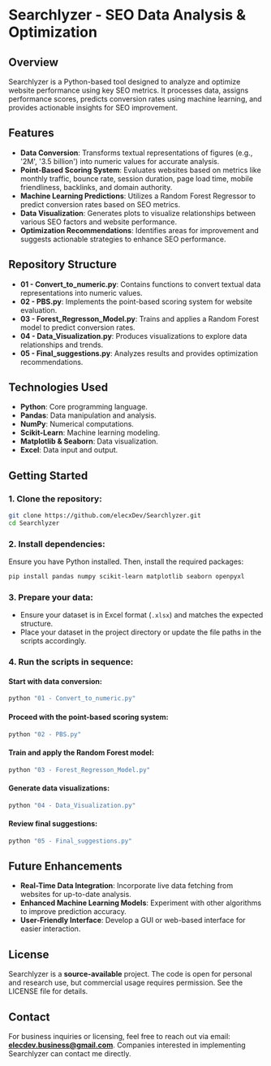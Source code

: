 # Searchlyzer - SEO Data Analysis & Optimization

## Overview
Searchlyzer is a Python-based tool designed to analyze and optimize website performance using key SEO metrics. It processes data, assigns performance scores, predicts conversion rates using machine learning, and provides actionable insights for SEO improvement.

## Features
- **Data Conversion**: Transforms textual representations of figures (e.g., '2M', '3.5 billion') into numeric values for accurate analysis.
- **Point-Based Scoring System**: Evaluates websites based on metrics like monthly traffic, bounce rate, session duration, page load time, mobile friendliness, backlinks, and domain authority.
- **Machine Learning Predictions**: Utilizes a Random Forest Regressor to predict conversion rates based on SEO metrics.
- **Data Visualization**: Generates plots to visualize relationships between various SEO factors and website performance.
- **Optimization Recommendations**: Identifies areas for improvement and suggests actionable strategies to enhance SEO performance.

## Repository Structure
- **01 - Convert_to_numeric.py**: Contains functions to convert textual data representations into numeric values.
- **02 - PBS.py**: Implements the point-based scoring system for website evaluation.
- **03 - Forest_Regresson_Model.py**: Trains and applies a Random Forest model to predict conversion rates.
- **04 - Data_Visualization.py**: Produces visualizations to explore data relationships and trends.
- **05 - Final_suggestions.py**: Analyzes results and provides optimization recommendations.

## Technologies Used
- **Python**: Core programming language.
- **Pandas**: Data manipulation and analysis.
- **NumPy**: Numerical computations.
- **Scikit-Learn**: Machine learning modeling.
- **Matplotlib & Seaborn**: Data visualization.
- **Excel**: Data input and output.

## Getting Started
### 1. Clone the repository:
```bash
git clone https://github.com/elecxDev/Searchlyzer.git
cd Searchlyzer
```

### 2. Install dependencies:
Ensure you have Python installed. Then, install the required packages:
```bash
pip install pandas numpy scikit-learn matplotlib seaborn openpyxl
```

### 3. Prepare your data:
- Ensure your dataset is in Excel format (`.xlsx`) and matches the expected structure.
- Place your dataset in the project directory or update the file paths in the scripts accordingly.

### 4. Run the scripts in sequence:
#### Start with data conversion:
```bash
python "01 - Convert_to_numeric.py"
```
#### Proceed with the point-based scoring system:
```bash
python "02 - PBS.py"
```
#### Train and apply the Random Forest model:
```bash
python "03 - Forest_Regresson_Model.py"
```
#### Generate data visualizations:
```bash
python "04 - Data_Visualization.py"
```
#### Review final suggestions:
```bash
python "05 - Final_suggestions.py"
```

## Future Enhancements
- **Real-Time Data Integration**: Incorporate live data fetching from websites for up-to-date analysis.
- **Enhanced Machine Learning Models**: Experiment with other algorithms to improve prediction accuracy.
- **User-Friendly Interface**: Develop a GUI or web-based interface for easier interaction.

## License
Searchlyzer is a **source-available** project. The code is open for personal and research use, but commercial usage requires permission. See the LICENSE file for details.

## Contact
For business inquiries or licensing, feel free to reach out via email: **[elecdev.business@gmail.com](mailto:elecdev.business@gmail.com)**. Companies interested in implementing Searchlyzer can contact me directly.
